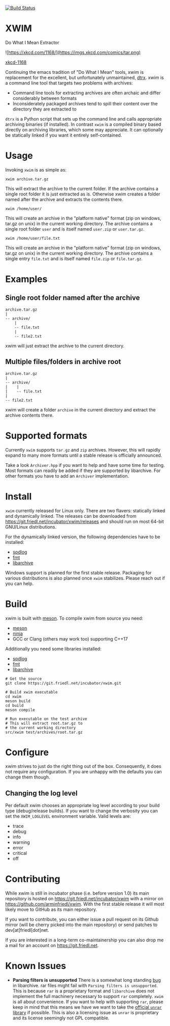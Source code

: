 [![Build Status](https://drone.friedl.net/api/badges/incubator/xwim/status.svg)](https://drone.friedl.net/incubator/xwim)

# XWIM
Do What I Mean Extractor

![https://xkcd.com/1168/](https://imgs.xkcd.com/comics/tar.png)

[xkcd-1168](https://xkcd.com/1168/)

Continuing the emacs tradition of "Do What I Mean" tools, xwim is replacement
for the excellent, but unfortunately unmaintained,
[dtrx](https://github.com/brettcs/dtrx). xwim is a command line tool that
targets two problems with archives:

- Command line tools for extracting archives are often archaic and differ
considerably between formats
- Inconsiderately packaged archives tend to spill their content over the
directory they are extracted to

`dtrx` is a Python script that sets up the command line and calls appropriate
archiving binaries (if installed). In contrast `xwim` is a compiled binary based
directly on archiving libraries, which some may appreciate. It can optionally be
statically linked if you want it entirely self-contained.

# Usage
Invoking `xwim` is as simple as:

```shell
xwim archive.tar.gz
```

This will extract the archive to the current folder. If the archive contains a
single root folder it is just extracted as is. Otherwise xwim creates a folder
named after the archive and extracts the contents there.


```shell
xwim /home/user/
```

This will create an archive in the "platform native" format (zip on windows,
tar.gz on unix) in the current working directory. The archive contains a single
root folder `user` and is itself named `user.zip` or `user.tar.gz`.

```shell
xwim /home/user/file.txt
```

This will create an archive in the "platform native" format (zip on windows,
tar.gz on unix) in the current working directory. The archive contains a single
entry `file.txt` and is itself named `file.zip` or `file.tar.gz`.

# Examples

## Single root folder named after the archive

```
archive.tar.gz
|
-- archive/
    |
    -- file.txt
    |
    -- file2.txt
```

xwim will just extract the archive to the current directory.

## Multiple files/folders in archive root

```
archive.tar.gz
|
-- archive/
|    |
|    -- file.txt
| 
-- file2.txt
```

xwim will create a folder `archive` in the current directory and extract the
archive contents there.

# Supported formats
Currently `xwim` supports `tar.gz` and `zip` archives. However, this will
rapidly expand to many more formats until a stable release is officially
announced.

Take a look `Archiver.hpp` if you want to help and have some time for testing.
Most formats can readily be added if they are supported by libarchive. For other
formats you have to add an `Archiver` implementation.

# Install
`xwim` currently released for Linux only. There are two flavers: statically
linked and dynamically linked. The releases can be downloaded from
https://git.friedl.net/incubator/xwim/releases and should run on most 64-bit
GNU/Linux distributions. 

For the dynamically linked version, the following dependencies have to be
installed:
- [spdlog](https://github.com/gabime/spdlog)
- [fmt](https://github.com/fmtlib/fmt)
- [libarchive](https://github.com/libarchive/libarchive)

Windows support is planned for the first stable release. Packaging for various
distributions is also planned once `xwim` stabilizes. Please reach out if you
can help.

# Build
xwim is built with [meson](https://mesonbuild.com/). To compile xwim from source
you need:
- [meson](https://mesonbuild.com/)
- [ninja](https://ninja-build.org/)
- GCC or Clang (others may work too) supporting C++17

Additionally you need some libraries installed:
- [spdlog](https://github.com/gabime/spdlog)
- [fmt](https://github.com/fmtlib/fmt)
- [libarchive](https://github.com/libarchive/libarchive)


``` shell
# Get the source
git clone https://git.friedl.net/incubator/xwim.git

# Build xwim executable
cd xwim
meson build
cd build
meson compile

# Run executable on the test archive
# This will extract root.tar.gz to 
# the current working directory
src/xwim test/archives/root.tar.gz
```

# Configure
xwim strives to just do the right thing out of the box. Consequently, it does
not require any configuration. If you are unhappy with the defaults you can
change them though.

## Changing the log level
Per default xwim chooses an appropriate log level according to your build type
(debug/release builds). If you want to change the verbosity you can set the
`XWIM_LOGLEVEL` environment variable. Valid levels are:
- trace
- debug
- info
- warning
- error
- critical
- off

# Contributing
While xwim is still in incubator phase (i.e. before version 1.0) its main
repository is hosted on https://git.friedl.net/incubator/xwim with a mirror on
https://github.com/arminfriedl/xwim. With the first stable release it will most
likely move to GitHub as its main repository.

If you want to contribute, you can either issue a pull request on its Github
mirror (will be cherry picked into the main repository) or send patches to
dev[at]friedl[dot]net.

If you are interested in a long-term co-maintainership you can also drop me a
mail for an account on https://git.friedl.net.

# Known Issues

- <strong>Parsing filters is unsupported</strong> 
  There is a somewhat long standing
  [bug](https://github.com/libarchive/libarchive/issues/373) in libarchive. rar
  files might fail with `Parsing filters is unsupported`. This is because `rar`
  is a proprietary format and `libarchive` does not implement the full machinery
  necessary to support `rar` completely. `xwim` is all about convenience. If you
  want to help with supporting `rar`, please keep in mind that this means we
  have we want to take the [official `unrar`
  library](https://www.rarlab.com/rar_add.htm) if possible. This is also a
  licensing issue as `unrar` is proprietary and its license seemingly not GPL
  compatible.
